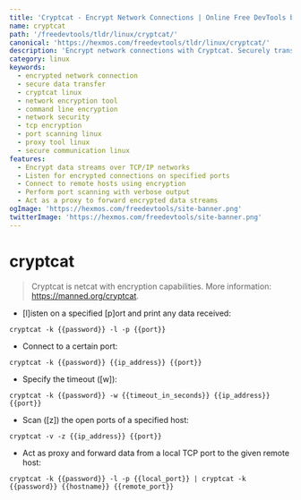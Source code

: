 ```yaml
---
title: 'Cryptcat - Encrypt Network Connections | Online Free DevTools by Hexmos'
name: cryptcat
path: '/freedevtools/tldr/linux/cryptcat/'
canonical: 'https://hexmos.com/freedevtools/tldr/linux/cryptcat/'
description: 'Encrypt network connections with Cryptcat. Securely transmit data over networks using encryption. Free online tool, no registration required.'
category: linux
keywords:
  - encrypted network connection
  - secure data transfer
  - cryptcat linux
  - network encryption tool
  - command line encryption
  - network security
  - tcp encryption
  - port scanning linux
  - proxy tool linux
  - secure communication linux
features:
  - Encrypt data streams over TCP/IP networks
  - Listen for encrypted connections on specified ports
  - Connect to remote hosts using encryption
  - Perform port scanning with verbose output
  - Act as a proxy to forward encrypted data streams
ogImage: 'https://hexmos.com/freedevtools/site-banner.png'
twitterImage: 'https://hexmos.com/freedevtools/site-banner.png'
---
```


# cryptcat

> Cryptcat is netcat with encryption capabilities.
> More information: <https://manned.org/cryptcat>.

- [l]isten on a specified [p]ort and print any data received:

`cryptcat -k {{password}} -l -p {{port}}`

- Connect to a certain port:

`cryptcat -k {{password}} {{ip_address}} {{port}}`

- Specify the timeout ([w]):

`cryptcat -k {{password}} -w {{timeout_in_seconds}} {{ip_address}} {{port}}`

- Scan ([z]) the open ports of a specified host:

`cryptcat -v -z {{ip_address}} {{port}}`

- Act as proxy and forward data from a local TCP port to the given remote host:

`cryptcat -k {{password}} -l -p {{local_port}} | cryptcat -k {{password}} {{hostname}} {{remote_port}}`
